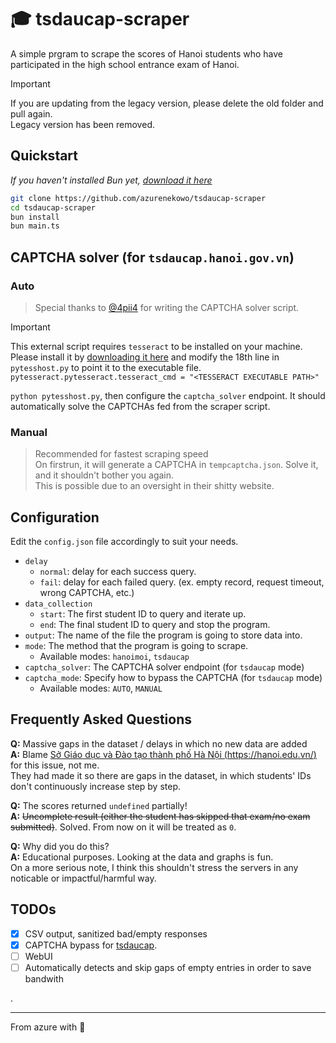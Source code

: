 # 🎓 tsdaucap-scraper  
A simple prgram to scrape the scores of Hanoi students who have participated in the high school entrance exam of Hanoi.


> [!IMPORTANT]  
> If you are updating from the legacy version, please delete the old folder and pull again.    
> Legacy version has been removed.

## Quickstart
*If you haven't installed Bun yet, [download it here](https://bun.sh/)*

```bash
git clone https://github.com/azurenekowo/tsdaucap-scraper
cd tsdaucap-scraper
bun install
bun main.ts
```
## CAPTCHA solver (for `tsdaucap.hanoi.gov.vn`)
### Auto
> Special thanks to [@4pii4](https://github.com/4pii4) for writing the CAPTCHA solver script.    

> [!IMPORTANT]  
> This external script requires `tesseract` to be installed on your machine. Please install it by [downloading it here](https://tesseract-ocr.github.io/tessdoc/Installation.html) and modify the 18th line in `pytesshost.py` to point it to the executable file.  
> `pytesseract.pytesseract.tesseract_cmd = "<TESSERACT EXECUTABLE PATH>" `

`python pytesshost.py`, then configure the `captcha_solver` endpoint. It should automatically solve the CAPTCHAs fed from the scraper script.

### Manual
> Recommended for fastest scraping speed      
On firstrun, it will generate a CAPTCHA in `tempcaptcha.json`. Solve it, and it shouldn't bother you again.     
This is possible due to an oversight in their shitty website.

## Configuration
Edit the `config.json` file accordingly to suit your needs.

 - `delay`  
    + `normal`: delay for each success query.  
    + `fail`: delay for each failed query. (ex. empty record, request timeout, wrong CAPTCHA, etc.)
 - `data_collection`
    + `start`: The first student ID to query and iterate up.
    + `end`: The final student ID to query and stop the program.
 - `output`: The name of the file the program is going to store data into.
 - `mode`: The method that the program is going to scrape.  
    + Available modes: `hanoimoi`, `tsdaucap`
 - `captcha_solver`: The CAPTCHA solver endpoint (for `tsdaucap` mode)
 - `captcha_mode`: Specify how to bypass the CAPTCHA (for `tsdaucap` mode)
    + Available modes: `AUTO`, `MANUAL`

## Frequently Asked Questions
**Q:** Massive gaps in the dataset / delays in which no new data are added  
**A:** Blame [Sở Giáo dục và Đào tạo thành phố Hà Nội (https://hanoi.edu.vn/)](https://hanoi.edu.vn/) for this issue, not me.  
They had made it so there are gaps in the dataset, in which students' IDs don't continuously increase step by step.

**Q:** The scores returned `undefined` partially!  
**A:** ~~Uncomplete result (either the student has skipped that exam/no exam submitted)~~. Solved. From now on it will be treated as `0`.

**Q:** Why did you do this?  
**A:** Educational purposes. Looking at the data and graphs is fun.   
On a more serious note, I think this shouldn't stress the servers in any noticable or impactful/harmful way.

## TODOs
 - [x] CSV output, sanitized bad/empty responses
 - [x] CAPTCHA bypass for [tsdaucap](https://tsdaucap.hanoi.gov.vn).
 - [ ] WebUI   
 - [ ] Automatically detects and skip gaps of empty entries in order to save bandwith
     
.

---
From azure with 💜

